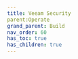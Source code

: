 ```yaml
---
title: Veeam Security
parent:Operate
grand_parent: Build
nav_order: 60
has_toc: true
has_children: true
---
```

